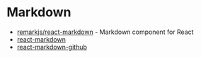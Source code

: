# Markdown

- [remarkjs/react-markdown](https://github.com/remarkjs/react-markdown) - Markdown component for React
- [react-markdown](https://github.com/rexxars/react-markdown)
- [react-markdown-github](https://github.com/godaddy/react-markdown-github)
